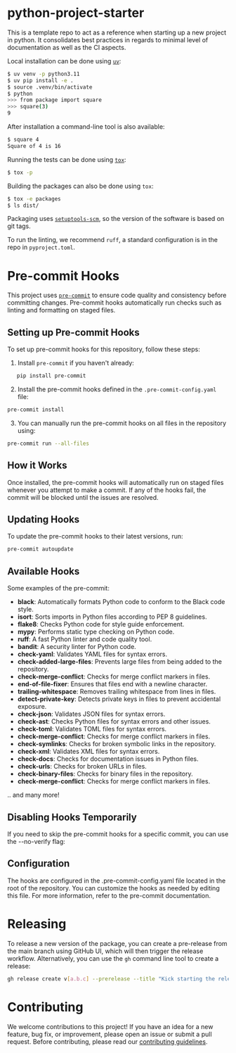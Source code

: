 # python-project-starter

This is a template repo to act as a reference when starting up a new project in python. It consolidates best practices in regards to minimal level of documentation as well as the CI aspects.

Local installation can be done using [`uv`](https://github.com/astral-sh/uv):

```bash
$ uv venv -p python3.11
$ uv pip install -e .
$ source .venv/bin/activate
$ python
>>> from package import square
>>> square(3)
9
```

After installation a command-line tool is also available:

```bash
$ square 4
Square of 4 is 16
```

Running the tests can be done using [`tox`](https://tox.wiki/):

```bash
$ tox -p
```

Building the packages can also be done using `tox`:

```bash
$ tox -e packages
$ ls dist/
```

Packaging uses [`setuptools-scm`](https://github.com/pypa/setuptools-scm), so the version of the software is based on git tags.

To run the linting, we recommend `ruff`, a standard configuration is in the repo in `pyproject.toml`.

# Pre-commit Hooks

This project uses [`pre-commit`](https://pre-commit.com/) to ensure code quality and consistency before committing changes. Pre-commit hooks automatically run checks such as linting and formatting on staged files.

## Setting up Pre-commit Hooks

To set up pre-commit hooks for this repository, follow these steps:

1. Install `pre-commit` if you haven't already:

```bash
   pip install pre-commit
```

2. Install the pre-commit hooks defined in the `.pre-commit-config.yaml` file:

```bash
pre-commit install
```

3. You can manually run the pre-commit hooks on all files in the repository using:

```bash
pre-commit run --all-files
```

## How it Works
Once installed, the pre-commit hooks will automatically run on staged files whenever you attempt to make a commit. If any of the hooks fail, the commit will be blocked until the issues are resolved.

## Updating Hooks
To update the pre-commit hooks to their latest versions, run:
```bash
pre-commit autoupdate
```
## Available Hooks

Some examples of the pre-commit:

- **black**: Automatically formats Python code to conform to the Black code style.
- **isort**: Sorts imports in Python files according to PEP 8 guidelines.
- **flake8**: Checks Python code for style guide enforcement.
- **mypy**: Performs static type checking on Python code.
- **ruff**: A fast Python linter and code quality tool.
- **bandit**: A security linter for Python code.
- **check-yaml**: Validates YAML files for syntax errors.
- **check-added-large-files**: Prevents large files from being added to the repository.
- **check-merge-conflict**: Checks for merge conflict markers in files.
- **end-of-file-fixer**: Ensures that files end with a newline character.
- **trailing-whitespace**: Removes trailing whitespace from lines in files.
- **detect-private-key**: Detects private keys in files to prevent accidental exposure.
- **check-json**: Validates JSON files for syntax errors.
- **check-ast**: Checks Python files for syntax errors and other issues.
- **check-toml**: Validates TOML files for syntax errors.
- **check-merge-conflict**: Checks for merge conflict markers in files.
- **check-symlinks**: Checks for broken symbolic links in the repository.
- **check-xml**: Validates XML files for syntax errors.
- **check-docs**: Checks for documentation issues in Python files.
- **check-urls**: Checks for broken URLs in files.
- **check-binary-files**: Checks for binary files in the repository.
- **check-merge-conflict**: Checks for merge conflict markers in files.

.. and many more!

## Disabling Hooks Temporarily
If you need to skip the pre-commit hooks for a specific commit, you can use the --no-verify flag:

## Configuration
The hooks are configured in the .pre-commit-config.yaml file located in the root of the repository. You can customize the hooks as needed by editing this file. For more information, refer to the pre-commit documentation.



# Releasing
To release a new version of the package, you can create a pre-release from the main branch using GitHub UI, which will then trigger the release workflow. Alternatively, you can use the `gh` command line tool to create a release:

```bash
gh release create v[a.b.c] --prerelease --title "Kick starting the release"  --target main
```

# Contributing
We welcome contributions to this project! If you have an idea for a new feature, bug fix, or improvement, please open an issue or submit a pull request. Before contributing, please read our [contributing guidelines](./CONTRIBUTING.md).